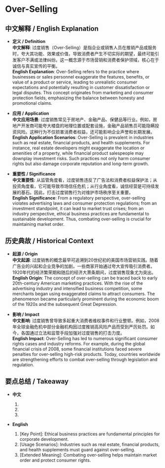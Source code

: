 # Over-Selling

## 中文解释 / English Explanation

* **定义 / Definition**  
  **中文解释**: 过度销售（Over-Selling）是指企业或销售人员在推销产品或服务时，夸大其功能、效果或价值，导致消费者产生不切实际的期望，最终可能引发客户不满或法律纠纷。这一概念源于市场营销和消费者保护领域，核心在于诚信与真实宣传的平衡。  
  **English Explanation**: Over-Selling refers to the practice where businesses or sales personnel exaggerate the features, benefits, or value of a product or service, leading to unrealistic consumer expectations and potentially resulting in customer dissatisfaction or legal disputes. This concept originates from marketing and consumer protection fields, emphasizing the balance between honesty and promotional claims.

* **应用 / Application**  
  **中文应用场景**: 过度销售常见于房地产、金融产品、保健品等行业。例如，房地产开发商可能夸大楼盘的地理位置或配套设施，金融产品销售员可能隐瞒投资风险。这种行为不仅损害消费者权益，还可能影响企业声誉和长期发展。  
  **English Application Scenarios**: Over-Selling is prevalent in industries such as real estate, financial products, and health supplements. For instance, real estate developers might exaggerate the location or amenities of a property, while financial product salespeople may downplay investment risks. Such practices not only harm consumer rights but also damage corporate reputation and long-term growth.

* **重要性 / Significance**  
  **中文重要性**: 从监管角度看，过度销售违反了广告法和消费者权益保护法；从投资角度看，它可能导致市场信任危机；从行业角度看，诚信经营是可持续发展的基石。因此，打击过度销售行为对维护市场秩序至关重要。  
  **English Significance**: From a regulatory perspective, over-selling violates advertising laws and consumer protection regulations; from an investment standpoint, it can lead to market trust crises; from an industry perspective, ethical business practices are fundamental to sustainable development. Thus, combating over-selling is crucial for maintaining market order.

## 历史典故 / Historical Context

* **起源 / Origin**  
  **中文起源**: 过度销售的概念最早可追溯到20世纪初的美国市场营销实践。随着广告业的兴起和企业竞争的加剧，一些商家开始通过夸大宣传吸引消费者。1920年代的经济繁荣期和随后的经济大萧条期间，过度销售现象尤为突出。  
  **English Origin**: The concept of over-selling can be traced back to early 20th-century American marketing practices. With the rise of the advertising industry and intensified business competition, some merchants began using exaggerated claims to attract consumers. The phenomenon became particularly prominent during the economic boom of the 1920s and the subsequent Great Depression.

* **影响 / Impact**  
  **中文影响**: 过度销售曾导致多起重大消费者维权事件和行业整顿。例如，2008年全球金融危机中部分金融机构因过度推销高风险产品而受到严厉处罚。如今，各国通过立法和监管手段加强对过度销售的打击力度。  
  **English Impact**: Over-Selling has led to numerous significant consumer rights cases and industry reforms. For example, during the global financial crisis of 2008, some financial institutions faced severe penalties for over-selling high-risk products. Today, countries worldwide are strengthening efforts to combat over-selling through legislation and regulation.

## 要点总结 / Takeaway

* **中文**  
  1. [核心价值]:  诚信经营是企业发展的根本原则。
  2. [使用场景]:  房地产、金融产品、保健品等行业需警惕过度销售行为。
  3. [延伸意义]:  打击过度销售有助于维护市场秩序和消费者权益。

* **English**  
  1. [Key Point]: Ethical business practices are fundamental principles for corporate development.
  2. [Usage Scenarios]: Industries such as real estate, financial products, and health supplements must guard against over-selling.
  3. [Extended Meaning]: Combating over-selling helps maintain market order and protect consumer rights.